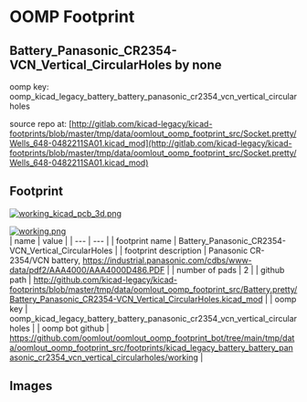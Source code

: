 # OOMP Footprint  
## Battery_Panasonic_CR2354-VCN_Vertical_CircularHoles  by none  
  
oomp key: oomp_kicad_legacy_battery_battery_panasonic_cr2354_vcn_vertical_circularholes  
  
source repo at: [http://gitlab.com/kicad-legacy/kicad-footprints/blob/master/tmp/data/oomlout_oomp_footprint_src/Socket.pretty/Wells_648-0482211SA01.kicad_mod](http://gitlab.com/kicad-legacy/kicad-footprints/blob/master/tmp/data/oomlout_oomp_footprint_src/Socket.pretty/Wells_648-0482211SA01.kicad_mod)  
## Footprint  
  
[![working_kicad_pcb_3d.png](working_kicad_pcb_3d_600.png)](working_kicad_pcb_3d.png)  
  
[![working.png](working_600.png)](working.png)  
| name | value | 
| --- | --- | 
| footprint name | Battery_Panasonic_CR2354-VCN_Vertical_CircularHoles | 
| footprint description | Panasonic CR-2354/VCN battery, https://industrial.panasonic.com/cdbs/www-data/pdf2/AAA4000/AAA4000D486.PDF | 
| number of pads | 2 | 
| github path | http://github.com/kicad-legacy/kicad-footprints/blob/master/tmp/data/oomlout_oomp_footprint_src/Battery.pretty/Battery_Panasonic_CR2354-VCN_Vertical_CircularHoles.kicad_mod | 
| oomp key | oomp_kicad_legacy_battery_battery_panasonic_cr2354_vcn_vertical_circularholes | 
| oomp bot github | https://github.com/oomlout/oomlout_oomp_footprint_bot/tree/main/tmp/data/oomlout_oomp_footprint_src/footprints/kicad_legacy_battery_battery_panasonic_cr2354_vcn_vertical_circularholes/working | 
## Images  

